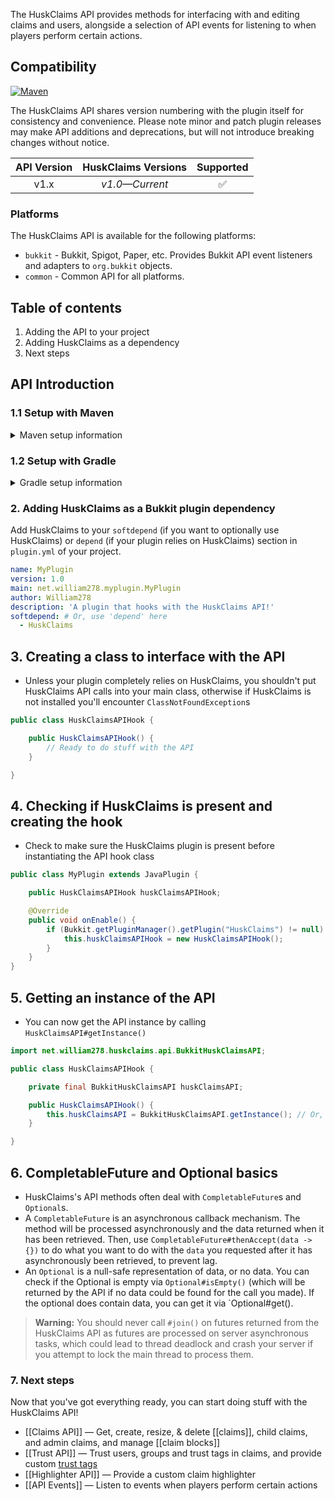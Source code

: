 The HuskClaims API provides methods for interfacing with and editing claims and users, alongside a selection of API events for listening to when players perform certain actions.

## Compatibility
[![Maven](https://repo.william278.net/api/badge/latest/releases/net/william278/huskclaims/huskclaims-common?color=00fb9a&name=Maven&prefix=v)](https://repo.william278.net/#/releases/net/william278/huskclaims/)

The HuskClaims API shares version numbering with the plugin itself for consistency and convenience. Please note minor and patch plugin releases may make API additions and deprecations, but will not introduce breaking changes without notice.

| API Version | HuskClaims Versions  | Supported |
|:-----------:|:--------------------:|:---------:|
|    v1.x     | _v1.0&mdash;Current_ |     ✅     |


### Platforms
The HuskClaims API is available for the following platforms:

* `bukkit` - Bukkit, Spigot, Paper, etc. Provides Bukkit API event listeners and adapters to `org.bukkit` objects.
* `common` - Common API for all platforms.

## Table of contents
1. Adding the API to your project
2. Adding HuskClaims as a dependency
3. Next steps

## API Introduction
### 1.1 Setup with Maven
<details>
<summary>Maven setup information</summary>

Add the repository to your `pom.xml` as per below. You can alternatively specify `/snapshots` for the repository containing the latest development builds (not recommended).
```xml
<repositories>
    <repository>
        <id>william278.net</id>
        <url>https://repo.william278.net/releases</url>
    </repository>
</repositories>
```
Add the dependency to your `pom.xml` as per below. Replace `PLATFORM` with your target platform (see above) and `VERSION` with the latest version of HuskClaims (without the v): ![Latest version](https://img.shields.io/github/v/tag/WiIIiam278/HuskClaims?color=%23282828&label=%20&style=flat-square)
```xml
<dependency>
    <groupId>net.william278.huskclaims</groupId>
    <artifactId>huskclaims-PLATFORM</artifactId>
    <version>VERSION</version>
    <scope>provided</scope>
</dependency>
```
</details>

### 1.2 Setup with Gradle
<details>
<summary>Gradle setup information</summary>

Add the dependency as per below to your `build.gradle`. You can alternatively specify `/snapshots` for the repository containing the latest development builds (not recommended).
```groovy
allprojects {
	repositories {
		maven { url 'https://repo.william278.net/releases' }
	}
}
```
Add the dependency as per below. Replace `PLATFORM` with your target platform (see above) and `VERSION` with the latest version of HuskClaims (without the v): ![Latest version](https://img.shields.io/github/v/tag/WiIIiam278/HuskClaims?color=%23282828&label=%20&style=flat-square)

```groovy
dependencies {
    compileOnly 'net.william278.huskclaims:huskclaims-PLATFORM:VERSION'
}
```
</details>

### 2. Adding HuskClaims as a Bukkit plugin dependency
Add HuskClaims to your `softdepend` (if you want to optionally use HuskClaims) or `depend` (if your plugin relies on HuskClaims) section in `plugin.yml` of your project.

```yaml
name: MyPlugin
version: 1.0
main: net.william278.myplugin.MyPlugin
author: William278
description: 'A plugin that hooks with the HuskClaims API!'
softdepend: # Or, use 'depend' here
  - HuskClaims
```

## 3. Creating a class to interface with the API
- Unless your plugin completely relies on HuskClaims, you shouldn't put HuskClaims API calls into your main class, otherwise if HuskClaims is not installed you'll encounter `ClassNotFoundException`s

```java
public class HuskClaimsAPIHook {

    public HuskClaimsAPIHook() {
        // Ready to do stuff with the API
    }

}
```
## 4. Checking if HuskClaims is present and creating the hook
- Check to make sure the HuskClaims plugin is present before instantiating the API hook class

```java
public class MyPlugin extends JavaPlugin {

    public HuskClaimsAPIHook huskClaimsAPIHook;

    @Override
    public void onEnable() {
        if (Bukkit.getPluginManager().getPlugin("HuskClaims") != null) {
            this.huskClaimsAPIHook = new HuskClaimsAPIHook();
        }
    }
}
```

## 5. Getting an instance of the API
- You can now get the API instance by calling `HuskClaimsAPI#getInstance()`

```java
import net.william278.huskclaims.api.BukkitHuskClaimsAPI;

public class HuskClaimsAPIHook {

    private final BukkitHuskClaimsAPI huskClaimsAPI;

    public HuskClaimsAPIHook() {
        this.huskClaimsAPI = BukkitHuskClaimsAPI.getInstance(); // Or, HuskClaimsAPI.getInstance() for the common API
    }

}
```

## 6. CompletableFuture and Optional basics
- HuskClaims's API methods often deal with `CompletableFuture`s and `Optional`s.
- A `CompletableFuture` is an asynchronous callback mechanism. The method will be processed asynchronously and the data returned when it has been retrieved. Then, use `CompletableFuture#thenAccept(data -> {})` to do what you want to do with the `data` you requested after it has asynchronously been retrieved, to prevent lag.
- An `Optional` is a null-safe representation of data, or no data. You can check if the Optional is empty via `Optional#isEmpty()` (which will be returned by the API if no data could be found for the call you made). If the optional does contain data, you can get it via `Optional#get().

> **Warning:** You should never call `#join()` on futures returned from the HuskClaims API as futures are processed on server asynchronous tasks, which could lead to thread deadlock and crash your server if you attempt to lock the main thread to process them.

### 7. Next steps
Now that you've got everything ready, you can start doing stuff with the HuskClaims API!
- [[Claims API]] &mdash; Get, create, resize, & delete [[claims]], child claims, and admin claims, and manage [[claim blocks]]
- [[Trust API]] &mdash; Trust users, groups and trust tags in claims, and provide custom [trust tags](trust#trust-tags)
- [[Highlighter API]] &mdash; Provide a custom claim highlighter
- [[API Events]] &mdash; Listen to events when players perform certain actions
